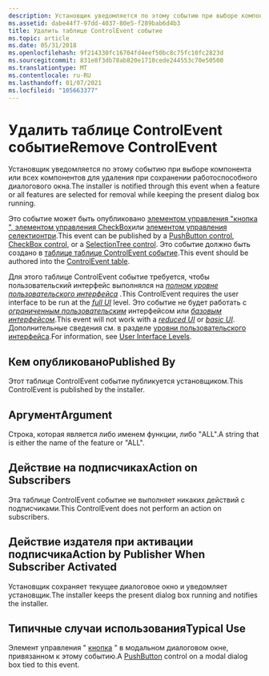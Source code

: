 ```yaml
---
description: Установщик уведомляется по этому событию при выборе компонента или всех компонентов для удаления при сохранении работоспособного диалогового окна.
ms.assetid: dabe44f7-97dd-4037-80e5-f289bab6d4b3
title: Удалить таблице ControlEvent событие
ms.topic: article
ms.date: 05/31/2018
ms.openlocfilehash: 9f214330fc16704fd4eef50bc8c75fc10fc2823d
ms.sourcegitcommit: 831e8f3db78ab820e1710cede244553c70e50500
ms.translationtype: MT
ms.contentlocale: ru-RU
ms.lasthandoff: 01/07/2021
ms.locfileid: "105663377"
---
```

# <a name="remove-controlevent"></a><span data-ttu-id="d0d76-103">Удалить таблице ControlEvent событие</span><span class="sxs-lookup"><span data-stu-id="d0d76-103">Remove ControlEvent</span></span>

<span data-ttu-id="d0d76-104">Установщик уведомляется по этому событию при выборе компонента или всех компонентов для удаления при сохранении работоспособного диалогового окна.</span><span class="sxs-lookup"><span data-stu-id="d0d76-104">The installer is notified through this event when a feature or all features are selected for removal while keeping the present dialog box running.</span></span>

<span data-ttu-id="d0d76-105">Это событие может быть опубликовано [элементом управления "кнопка](pushbutton-control.md) [", элементом управления CheckBox](checkbox-control.md)или [элементом управления селектионтри](selectiontree-control.md).</span><span class="sxs-lookup"><span data-stu-id="d0d76-105">This event can be published by a [PushButton control](pushbutton-control.md), [CheckBox control](checkbox-control.md), or a [SelectionTree control](selectiontree-control.md).</span></span> <span data-ttu-id="d0d76-106">Это событие должно быть создано в [таблице таблице ControlEvent событие](controlevent-table.md).</span><span class="sxs-lookup"><span data-stu-id="d0d76-106">This event should be authored into the [ControlEvent table](controlevent-table.md).</span></span>

<span data-ttu-id="d0d76-107">Для этого таблице ControlEvent событие требуется, чтобы пользовательский интерфейс выполнялся на [*полном уровне пользовательского интерфейса*](f-gly.md) .</span><span class="sxs-lookup"><span data-stu-id="d0d76-107">This ControlEvent requires the user interface to be run at the [*full UI*](f-gly.md) level.</span></span> <span data-ttu-id="d0d76-108">Это событие не будет работать с [*ограниченным пользовательским*](r-gly.md) интерфейсом или [*базовым интерфейсом*](b-gly.md).</span><span class="sxs-lookup"><span data-stu-id="d0d76-108">This event will not work with a [*reduced UI*](r-gly.md) or [*basic UI*](b-gly.md).</span></span> <span data-ttu-id="d0d76-109">Дополнительные сведения см. в разделе [уровни пользовательского интерфейса](user-interface-levels.md).</span><span class="sxs-lookup"><span data-stu-id="d0d76-109">For information, see [User Interface Levels](user-interface-levels.md).</span></span>

## <a name="published-by"></a><span data-ttu-id="d0d76-110">Кем опубликовано</span><span class="sxs-lookup"><span data-stu-id="d0d76-110">Published By</span></span>

<span data-ttu-id="d0d76-111">Этот таблице ControlEvent событие публикуется установщиком.</span><span class="sxs-lookup"><span data-stu-id="d0d76-111">This ControlEvent is published by the installer.</span></span>

## <a name="argument"></a><span data-ttu-id="d0d76-112">Аргумент</span><span class="sxs-lookup"><span data-stu-id="d0d76-112">Argument</span></span>

<span data-ttu-id="d0d76-113">Строка, которая является либо именем функции, либо "ALL".</span><span class="sxs-lookup"><span data-stu-id="d0d76-113">A string that is either the name of the feature or "ALL".</span></span>

## <a name="action-on-subscribers"></a><span data-ttu-id="d0d76-114">Действие на подписчиках</span><span class="sxs-lookup"><span data-stu-id="d0d76-114">Action on Subscribers</span></span>

<span data-ttu-id="d0d76-115">Эта таблице ControlEvent событие не выполняет никаких действий с подписчиками.</span><span class="sxs-lookup"><span data-stu-id="d0d76-115">This ControlEvent does not perform an action on subscribers.</span></span>

## <a name="action-by-publisher-when-subscriber-activated"></a><span data-ttu-id="d0d76-116">Действие издателя при активации подписчика</span><span class="sxs-lookup"><span data-stu-id="d0d76-116">Action by Publisher When Subscriber Activated</span></span>

<span data-ttu-id="d0d76-117">Установщик сохраняет текущее диалоговое окно и уведомляет установщик.</span><span class="sxs-lookup"><span data-stu-id="d0d76-117">The installer keeps the present dialog box running and notifies the installer.</span></span>

## <a name="typical-use"></a><span data-ttu-id="d0d76-118">Типичные случаи использования</span><span class="sxs-lookup"><span data-stu-id="d0d76-118">Typical Use</span></span>

<span data-ttu-id="d0d76-119">Элемент управления " [кнопка](pushbutton-control.md) " в модальном диалоговом окне, привязанном к этому событию.</span><span class="sxs-lookup"><span data-stu-id="d0d76-119">A [PushButton](pushbutton-control.md) control on a modal dialog box tied to this event.</span></span>

 

 



